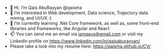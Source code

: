 - 👋 Hi, I’m Qais AbuRayyan @qaisma
- 👀 I’m interested in Web development, Data science, Trajectory data mining, and UI/UX :)
- 🌱 I’m currently learning .Net Core framework, as well as, some front-end libraries and frameworks, like Angular and React
- 📫 You can send me an email via iamqays@gmail.com or visit my LinkedIn profile on https://www.linkedin.com/in/qaisaburayyan/ 
- Please take a look into my resume here: https://qaisma.github.io/CV/

<!---
qaisma/qaisma is a ✨ special ✨ repository because its `README.md` (this file) appears on your GitHub profile.
You can click the Preview link to take a look at your changes.
--->
